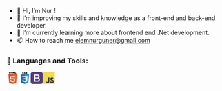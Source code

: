 - 👋 Hi, I’m Nur !
- 👀 I’m  improving my skills and knowledge as a front-end and back-end developer.
- 🌱 I’m currently learning more about frontend end .Net  development.
- 📫 How to reach me    elemnurguner@gmail.com

### 🔧 Languages and Tools:


<img align="left" alt="html" width="28px" src="https://raw.githubusercontent.com/github/explore/cebd63002168a05a6a642f309227eefeccd92950/topics/html/html.png">

<img align="left" alt="css" width="28px" src="https://raw.githubusercontent.com/github/explore/cebd63002168a05a6a642f309227eefeccd92950/topics/css/css.png">

<img align="left" alt="bootstarp" width="28px" src="https://raw.githubusercontent.com/github/explore/cebd63002168a05a6a642f309227eefeccd92950/topics/bootstrap/bootstrap.png">

<img align="left" alt="javascript" width="28px" src="https://raw.githubusercontent.com/github/explore/cebd63002168a05a6a642f309227eefeccd92950/topics/javascript/javascript.png">
